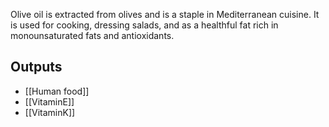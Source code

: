 Olive oil is extracted from olives and is a staple in Mediterranean cuisine. It is used for cooking, dressing salads, and as a healthful fat rich in monounsaturated fats and antioxidants.

## Outputs
- [[Human food]]
- [[VitaminE]]
- [[VitaminK]]